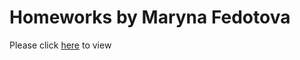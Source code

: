 # Homeworks by Maryna Fedotova

Please click [here](https://marynafedotova.github.io/homework_128_2/) to view

